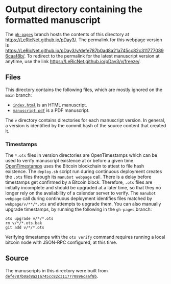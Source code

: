 # Output directory containing the formatted manuscript

The [`gh-pages`](https://github.com/LeRicNet/pDay3/tree/gh-pages) branch hosts the contents of this directory at <https://LeRicNet.github.io/pDay3/>.
The permalink for this webpage version is <https://LeRicNet.github.io/pDay3/v/defe787b0ad8a21a745cc82c3117770896caaf8b/>.
To redirect to the permalink for the latest manuscript version at anytime, use the link <https://LeRicNet.github.io/pDay3/v/freeze/>.

## Files

This directory contains the following files, which are mostly ignored on the `main` branch:

+ [`index.html`](index.html) is an HTML manuscript.
+ [`manuscript.pdf`](manuscript.pdf) is a PDF manuscript.

The `v` directory contains directories for each manuscript version.
In general, a version is identified by the commit hash of the source content that created it.

### Timestamps

The `*.ots` files in version directories are OpenTimestamps which can be used to verify manuscript existence at or before a given time.
[OpenTimestamps](https://opentimestamps.org/) uses the Bitcoin blockchain to attest to file hash existence.
The `deploy.sh` script run during continuous deployment creates the `.ots` files through its `manubot webpage` call.
There is a delay before timestamps get confirmed by a Bitcoin block.
Therefore, `.ots` files are initially incomplete and should be upgraded at a later time, so that they no longer rely on the availability of a calendar server to verify.
The `manubot webpage` call during continuous deployment identifies files matched by `webpage/v/**/*.ots` and attempts to upgrade them.
You can also manually upgrade timestamps, by running the following in the `gh-pages` branch:

```shell
ots upgrade v/*/*.ots
rm v/*/*.ots.bak
git add v/*/*.ots
```

Verifying timestamps with the `ots verify` command requires running a local bitcoin node with JSON-RPC configured, at this time.

## Source

The manuscripts in this directory were built from
[`defe787b0ad8a21a745cc82c3117770896caaf8b`](https://github.com/LeRicNet/pDay3/commit/defe787b0ad8a21a745cc82c3117770896caaf8b).
